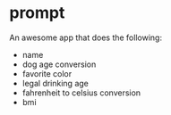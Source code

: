 prompt
======

An awesome app that does the following:

- name
- dog age conversion
- favorite color
- legal drinking age
- fahrenheit to celsius conversion
- bmi
